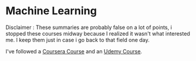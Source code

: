 # Machine Learning

Disclaimer : These summaries are probably false on a lot of points, i stopped these courses midway because I realized it wasn't what interested me. I keep them just in case i go back to that field one day.

I've followed a [Coursera Course](https://fr.coursera.org/learn/machine-learning) and an [Udemy Course](https://www.udemy.com/course/machinelearning/).

